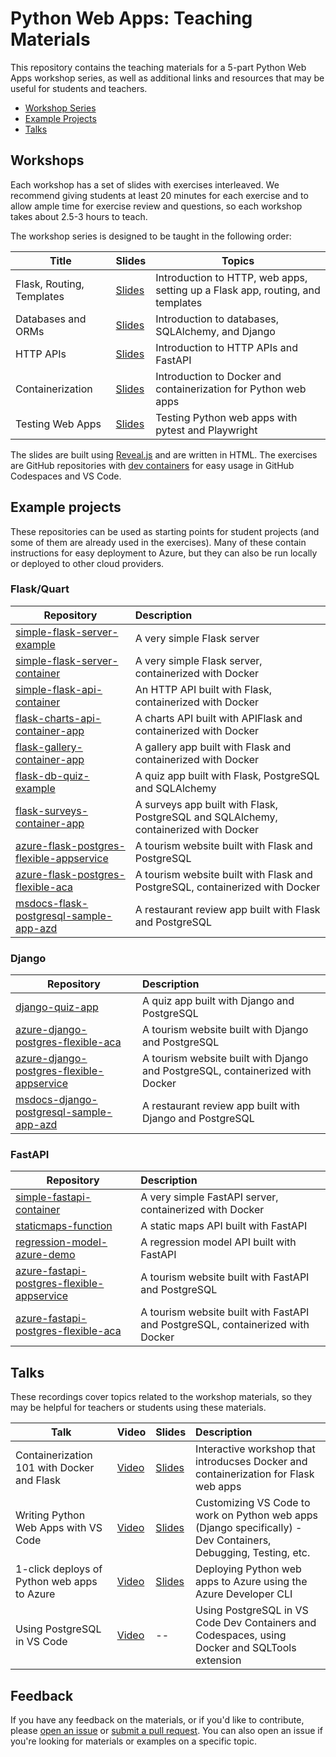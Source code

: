 # Python Web Apps: Teaching Materials

This repository contains the teaching materials for a 5-part Python Web Apps workshop series,
as well as additional links and resources that may be useful for students and teachers.

* [Workshop Series](#workshop-series)
* [Example Projects](#example-projects)
* [Talks](#talks)

## Workshops

Each workshop has a set of slides with exercises interleaved.
We recommend giving students at least 20 minutes for each exercise and to allow ample time for exercise review and questions,
so each workshop takes about 2.5-3 hours to teach.

The workshop series is designed to be taught in the following order:

| Title   | Slides | Topics |
| ------- | ------ | ------ |
| Flask, Routing, Templates | [Slides](/flask-web-apps-workshop/) | Introduction to HTTP, web apps, setting up a Flask app, routing, and templates |
| Databases and ORMs | [Slides](/db-web-apps-workshop/) | Introduction to databases, SQLAlchemy, and Django |
| HTTP APIs| [Slides](/http-apis-workshop/) | Introduction to HTTP APIs and FastAPI |
| Containerization | [Slides](/containers-workshop/) | Introduction to Docker and containerization for Python web apps |
| Testing Web Apps | [Slides](/testing-web-apps-workshop/) | Testing Python web apps with pytest and Playwright |

The slides are built using [Reveal.js](https://revealjs.com/) and are written in HTML.
The exercises are GitHub repositories with [dev containers](https://code.visualstudio.com/docs/devcontainers/containers)
for easy usage in GitHub Codespaces and VS Code.

## Example projects

These repositories can be used as starting points for student projects (and some of them are already used in the exercises).
Many of these contain instructions for easy deployment to Azure, but they can also be run locally or deployed to other cloud providers.

### Flask/Quart

| Repository    | Description  |
| ------------- |:-------------|
| [simple-flask-server-example](https://github.com/pamelafox/simple-flask-server-example) | A very simple Flask server |
| [simple-flask-server-container](https://github.com/pamelafox/simple-flask-server-container) | A very simple Flask server, containerized with Docker |
| [simple-flask-api-container](https://github.com/pamelafox/simple-flask-api-container) | An HTTP API built with Flask, containerized with Docker |
| [flask-charts-api-container-app](https://github.com/pamelafox/flask-charts-api-container-app) | A charts API built with APIFlask and containerized with Docker |
| [flask-gallery-container-app](https://github.com/pamelafox/flask-gallery-container-app) | A gallery app built with Flask and containerized with Docker |
| [flask-db-quiz-example](https://github.com/pamelafox/flask-db-quiz-example) | A quiz app built with Flask, PostgreSQL and SQLAlchemy |
| [flask-surveys-container-app](https://github.com/pamelafox/flask-surveys-container-app) | A surveys app built with Flask, PostgreSQL and SQLAlchemy, containerized with Docker |
| [azure-flask-postgres-flexible-appservice](https://github.com/Azure-Samples/azure-flask-postgres-flexible-appservice) | A tourism website built with Flask and PostgreSQL |
| [azure-flask-postgres-flexible-aca](https://github.com/Azure-Samples/azure-flask-postgres-flexible-aca) | A tourism website built with Flask and PostgreSQL, containerized with Docker |
| [msdocs-flask-postgresql-sample-app-azd](https://github.com/pamelafox/msdocs-flask-postgresql-sample-app-azd)     | A restaurant review app built with Flask and PostgreSQL |

### Django

| Repository    | Description  |
| ------------- |:-------------|
| [django-quiz-app](https://github.com/pamelafox/django-quiz-app) | A quiz app built with Django and PostgreSQL |
| [azure-django-postgres-flexible-aca](https://github.com/Azure-Samples/azure-django-postgres-flexible-aca) | A tourism website built with Django and PostgreSQL |
| [azure-django-postgres-flexible-appservice](https://github.com/Azure-Samples/azure-django-postgres-flexible-appservice) | A tourism website built with Django and PostgreSQL, containerized with Docker |
| [msdocs-django-postgresql-sample-app-azd](https://github.com/pamelafox/msdocs-django-postgresql-sample-app-azd)     | A restaurant review app built with Django and PostgreSQL |

### FastAPI

| Repository    | Description  |
| ------------- |:-------------|
| [simple-fastapi-container](https://github.com/pamelafox/simple-fastapi-container) | A very simple FastAPI server, containerized with Docker |
| [staticmaps-function](https://github.com/pamelafox/staticmaps-function) | A static maps API built with FastAPI |
| [regression-model-azure-demo](https://github.com/pamelafox/regression-model-azure-demo)     | A regression model API built with FastAPI |
| [azure-fastapi-postgres-flexible-appservice](https://github.com/Azure-Samples/azure-fastapi-postgres-flexible-appservice) | A tourism website built with FastAPI and PostgreSQL |
| [azure-fastapi-postgres-flexible-aca](https://github.com/Azure-Samples/azure-fastapi-postgres-flexible-aca) | A tourism website built with FastAPI and PostgreSQL, containerized with Docker |

## Talks

These recordings cover topics related to the workshop materials, so they may be helpful for teachers or students using these materials.

| Talk    | Video  | Slides | Description  |
| ------------- |:-------------| :-----| :-----|
| Containerization 101 with Docker and Flask | [Video](https://www.youtube.com/watch?v=87iqvFFaX6U) | [Slides](https://pamelafox.github.io/my-py-talks/flaskcontainers/) | Interactive workshop that introducses Docker and containerization for Flask web apps |
| Writing Python Web Apps with VS Code | [Video](https://www.youtube.com/watch?v=AO9yHm8zKsk) | [Slides](https://pamelafox.github.io/my-py-talks/python-apps-vscode/) | Customizing VS Code to work on Python web apps (Django specifically) - Dev Containers, Debugging, Testing, etc.
| 1-click deploys of Python web apps to Azure | [Video](https://www.youtube.com/watch?v=XeDwYnuuTWI) | [Slides](https://pamelafox.github.io/my-py-talks/iac-deploys/) | Deploying Python web apps to Azure using the Azure Developer CLI |
| Using PostgreSQL in VS Code | [Video](https://www.youtube.com/watch?v=JTHTWp9DIZQ&t=93s) | -- | Using PostgreSQL in VS Code Dev Containers and Codespaces, using Docker and SQLTools extension |

## Feedback

If you have any feedback on the materials, or if you'd like to contribute, please [open an issue](/issues) or [submit a pull request](/pulls). You can also open an issue if you're looking for materials or examples on a specific topic.
